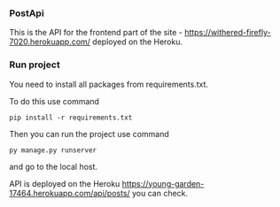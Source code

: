 ### PostApi

This is the API for the frontend part of the site - https://withered-firefly-7020.herokuapp.com/ deployed on the Heroku.

### Run project

You need to install all packages from requirements.txt. 

To do this use command 
```
pip install -r requirements.txt
```

Then you can run the project use command
```
py manage.py runserver
```
and go to the local host.

API is deployed on the Heroku https://young-garden-17464.herokuapp.com/api/posts/ you can check.
